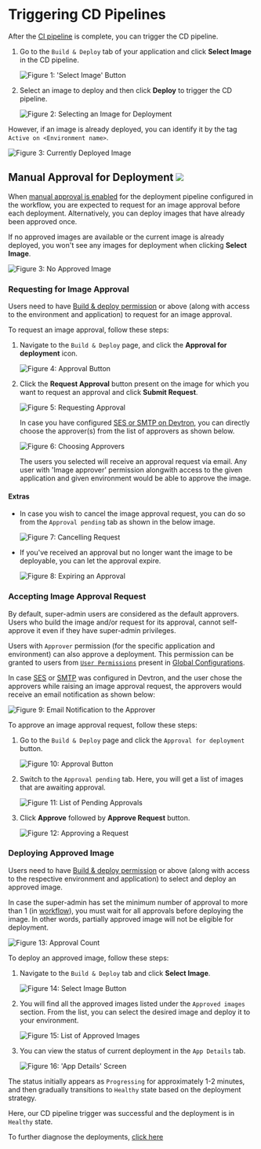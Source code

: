 # Triggering CD Pipelines

After the [CI pipeline](./triggering-ci.md) is complete, you can trigger the CD pipeline.

1. Go to the `Build & Deploy` tab of your application and click **Select Image** in the CD pipeline.

    ![Figure 1: 'Select Image' Button](https://devtron-public-asset.s3.us-east-2.amazonaws.com/images/deploying-application/triggering-cd/select-image.jpg)

2. Select an image to deploy and then click **Deploy** to trigger the CD pipeline.

    ![Figure 2: Selecting an Image for Deployment](https://devtron-public-asset.s3.us-east-2.amazonaws.com/images/deploying-application/triggering-cd/deploy-v2.jpg)

However, if an image is already deployed, you can identify it by the tag `Active on <Environment name>`.

![Figure 3: Currently Deployed Image](https://devtron-public-asset.s3.us-east-2.amazonaws.com/images/deploying-application/triggering-cd/active-tag.jpg)

## Manual Approval for Deployment [![](https://devtron-public-asset.s3.us-east-2.amazonaws.com/images/elements/EnterpriseTag.svg)](https://devtron.ai/pricing)

When [manual approval is enabled](../global-configurations/approval-policy.md) for the deployment pipeline configured in the workflow, you are expected to request for an image approval before each deployment. Alternatively, you can deploy images that have already been approved once.

If no approved images are available or the current image is already deployed, you won't see any images for deployment when clicking **Select Image**.

![Figure 3: No Approved Image](https://devtron-public-asset.s3.us-east-2.amazonaws.com/images/deploying-application/triggering-cd/no-approved-image-v2.jpg)

### Requesting for Image Approval

Users need to have [Build & deploy permission](../global-configurations/authorization/user-access.md#devtron-apps-permissions) or above (along with access to the environment and application) to request for an image approval.

To request an image approval, follow these steps:

1. Navigate to the `Build & Deploy` page, and click the **Approval for deployment** icon.

    ![Figure 4: Approval Button](https://devtron-public-asset.s3.us-east-2.amazonaws.com/images/deploying-application/triggering-cd/deployment-approval-button-v2.jpg)

2. Click the **Request Approval** button present on the image for which you want to request an approval and click **Submit Request**.

    ![Figure 5: Requesting Approval](https://devtron-public-asset.s3.us-east-2.amazonaws.com/images/deploying-application/triggering-cd/request-approval-v2.jpg)

    In case you have configured [SES or SMTP on Devtron](../global-configurations/manage-notification.md#notification-configurations), you can directly choose the approver(s) from the list of approvers as shown below.

    ![Figure 6: Choosing Approvers](https://devtron-public-asset.s3.us-east-2.amazonaws.com/images/deploying-application/triggering-cd/approver-list-v2.jpg)

    The users you selected will receive an approval request via email. Any user with 'Image approver' permission alongwith access to the given application and given environment would be able to approve the image.


#### Extras

* In case you wish to cancel the image approval request, you can do so from the `Approval pending` tab as shown in the below image.

    ![Figure 7: Cancelling Request](https://devtron-public-asset.s3.us-east-2.amazonaws.com/images/deploying-application/triggering-cd/cancel-approval.jpg)

* If you've received an approval but no longer want the image to be deployable, you can let the approval expire.

    ![Figure 8: Expiring an Approval](https://devtron-public-asset.s3.us-east-2.amazonaws.com/images/deploying-application/triggering-cd/expire-approval.jpg)

### Accepting Image Approval Request

By default, super-admin users are considered as the default approvers. Users who build the image and/or request for its approval, cannot self-approve it even if they have super-admin privileges.

Users with `Approver` permission (for the specific application and environment) can also approve a deployment. This permission can be granted to users from [`User Permissions`](../global-configurations/authorization/user-access.md#devtron-apps-permissions) present in [Global Configurations](../global-configurations/README.md).

In case [SES](../global-configurations/manage-notification.md#manage-ses-configurations) or [SMTP](../global-configurations/manage-notification.md#manage-smtp-configurations) was configured in Devtron, and the user chose the approvers while raising an image approval request, the approvers would receive an email notification as shown below:

![Figure 9: Email Notification to the Approver](https://devtron-public-asset.s3.us-east-2.amazonaws.com/images/deploying-application/triggering-cd/email-notification.jpg)

To approve an image approval request, follow these steps:

1. Go to the `Build & Deploy` page and click the `Approval for deployment` button.

    ![Figure 10: Approval Button](https://devtron-public-asset.s3.us-east-2.amazonaws.com/images/deploying-application/triggering-cd/deployment-approval-button-v2.jpg)

2. Switch to the `Approval pending` tab. Here, you will get a list of images that are awaiting approval.

    ![Figure 11: List of Pending Approvals](https://devtron-public-asset.s3.us-east-2.amazonaws.com/images/deploying-application/triggering-cd/approval-pending-tab.jpg)

3. Click **Approve** followed by **Approve Request** button.

    ![Figure 12: Approving a Request](https://devtron-public-asset.s3.us-east-2.amazonaws.com/images/deploying-application/triggering-cd/approve-request-v2.jpg)

### Deploying Approved Image

Users need to have [Build & deploy permission](../global-configurations/authorization/user-access.md#devtron-apps-permissions) or above (along with access to the respective environment and application) to select and deploy an approved image.

In case the super-admin has set the minimum number of approval to more than 1 (in [workflow](../creating-application/workflow/cd-pipeline.md#4-manual-approval-for-deployment)), you must wait for all approvals before deploying the image. In other words, partially approved image will not be eligible for deployment.

![Figure 13: Approval Count](https://devtron-public-asset.s3.us-east-2.amazonaws.com/images/deploying-application/triggering-cd/approval-count-v2.jpg)

To deploy an approved image, follow these steps:

1. Navigate to the `Build & Deploy` tab and click **Select Image**. 

    ![Figure 14: Select Image Button](https://devtron-public-asset.s3.us-east-2.amazonaws.com/images/deploying-application/triggering-cd/select-image.jpg)

2. You will find all the approved images listed under the `Approved images` section. From the list, you can select the desired image and deploy it to your environment.

    ![Figure 15: List of Approved Images](https://devtron-public-asset.s3.us-east-2.amazonaws.com/images/deploying-application/triggering-cd/approved-images-v2.jpg)

3. You can view the status of current deployment in the `App Details` tab. 

    ![Figure 16: 'App Details' Screen](https://devtron-public-asset.s3.us-east-2.amazonaws.com/images/deploying-application/triggering-cd/app-status-v2.jpg)

The status initially appears as `Progressing` for approximately 1-2 minutes, and then gradually transitions to `Healthy` state based on the deployment strategy.

Here, our CD pipeline trigger was successful and the deployment is in `Healthy` state.

To further diagnose the deployments, [click here](../debugging-deployment-and-monitoring.md)

